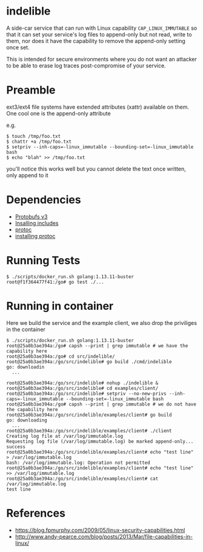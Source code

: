 # indelible

A side-car service that can run with Linux capability `CAP_LINUX_IMMUTABLE` so that it can set your service's log files to append-only but not read, write to them, nor does it have the capability to remove the append-only setting once set.

This is intended for secure environments where you do not want an attacker to be able to erase log traces post-compromise of your service.

# Preamble

ext3/ext4 file systems have extended attributes (xattr) available on them.
One cool one is the append-only attribute

e.g. 

```
$ touch /tmp/foo.txt
$ chattr +a /tmp/foo.txt
$ setpriv --inh-caps=-linux_immutable --bounding-set=-linux_immutable bash
$ echo "blah" >> /tmp/foo.txt
```

you'll notice this works well but you cannot delete the text once written, only append to it

# Dependencies 

- [Protobufs v3](https://github.com/google/protobuf/releases)
- [Insalling includes](https://gist.github.com/sofyanhadia/37787e5ed098c97919b8c593f0ec44d8)
- [protoc](https://github.com/protocolbuffers/protobuf/releases)
- [installing protoc](https://askubuntu.com/a/1072684)

# Running Tests

```
$ ./scripts/docker_run.sh golang:1.13.11-buster
root@f1f364477f41:/go# go test ./...
```

# Running in container

Here we build the service and the example client, we also drop the priviliges in the container

```
$ ./scripts/docker_run.sh golang:1.13.11-buster
root@25a0b3ae394a:/go# capsh --print | grep immutable # we have the capability here
root@25a0b3ae394a:/go# cd src/indelible/
root@25a0b3ae394a:/go/src/indelible# go build ./cmd/indelible
go: downloadin
  ...

root@25a0b3ae394a:/go/src/indelible# nohup ./indelible &
root@25a0b3ae394a:/go/src/indelible# cd examples/client/
root@25a0b3ae394a:/go/src/indelible# setpriv --no-new-privs --inh-caps=-linux_immutable --bounding-set=-linux_immutable bash
root@25a0b3ae394a:/go# capsh --print | grep immutable # we do not have the capability here
root@25a0b3ae394a:/go/src/indelible/examples/client# go build
go: downloading
  ...
root@25a0b3ae394a:/go/src/indelible/examples/client# ./client
Creating log file at /var/log/immutable.log
Requesting log file (/var/log/immutable.log) be marked append-only...
success
root@25a0b3ae394a:/go/src/indelible/examples/client# echo "test line" > /var/log/immutable.log
bash: /var/log/immutable.log: Operation not permitted
root@25a0b3ae394a:/go/src/indelible/examples/client# echo "test line" >> /var/log/immutable.log
root@25a0b3ae394a:/go/src/indelible/examples/client# cat /var/log/immutable.log
test line
```


# References

- https://blog.fpmurphy.com/2009/05/linux-security-capabilities.html
- http://www.andy-pearce.com/blog/posts/2013/Mar/file-capabilities-in-linux/

